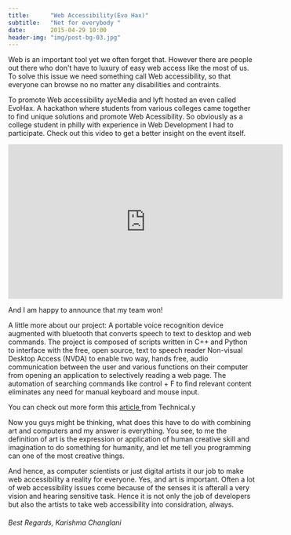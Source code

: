 ```yaml
---
title:      "Web Accessibility(Evo Hax)"
subtitle:   "Net for everybody "
date:       2015-04-29 10:00
header-img: "img/post-bg-03.jpg"
---
```


Web is an important tool yet we often forget that. However there are people out there who don't have to luxury of easy web
access like the most of us. To solve this  issue we need something call Web accessibility, so that everyone can browse no
no matter any disabilities and contraints. 

To promote Web accessibility aycMedia and lyft hosted an even called EvoHax. A hackathon where students from various 
colleges came together to find unique solutions and promote Web Acessibility. So obviously as a college student in philly 
with experience in Web Development I had to participate. Check out this video to get a better insight on the event itself. 

<iframe width="560" height="315" src="https://www.youtube.com/embed/SoSTWC7UHnI" frameborder="0" allowfullscreen></iframe>

And I am happy to announce that my team won! 

A little more about our project:
A portable voice recognition device augmented with bluetooth that converts speech to text to desktop and web commands. 
The project is composed of scripts written in C++ and Python to interface with the free, open source, text to speech 
reader Non-visual Desktop Access (NVDA) to enable two way, hands free, audio communication between the user and various 
functions on their computer from opening an application to selectively reading a web page. The automation of searching 
commands like control + F to find relevant content eliminates any need for manual keyboard and mouse input.

You can check out more form this <a href="http://technical.ly/philly/2015/04/21/5-local-colleges-hacked-web-accessibility-evohax/">
article </a> from Technical.y

Now you guys might be thinking, what does this have to do with combining art and computers and my answer is everything.
You see, to me the definition of art is the expression or application of human creative skill and imagination to do 
something for humanity, and let me tell you programming can one of the most creative things.

And hence, as computer scientists or just digital artists it our job to make web accessibility a reality for everyone. 
Yes, and art is important. Often a lot of web accessibility issues come because of the senses it is afterall a very 
vision and hearing sensitive task. Hence it is not only the job of developers but also the artists to take web 
accessibility into considration, always. 

<h6>
Best Regards,
Karishma Changlani
</h6>
